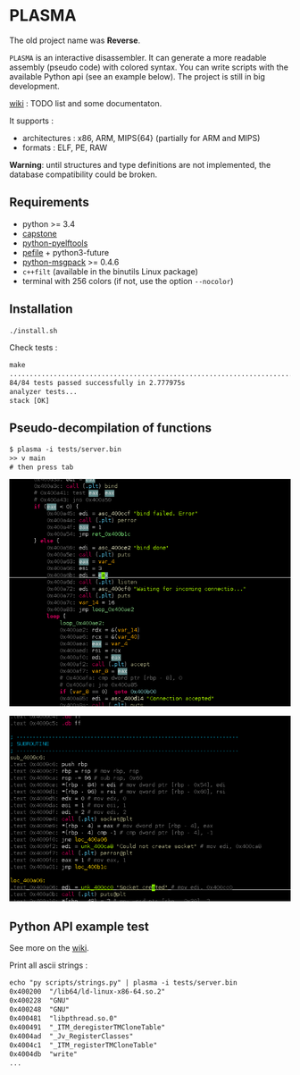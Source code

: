 PLASMA
======

The old project name was **Reverse**.

`PLASMA` is an interactive disassembler. It can generate a more readable
assembly (pseudo code) with colored syntax. You can write scripts with the
available Python api (see an example below). The project is still in big development.

[wiki](https://github.com/joelpx/plasma/wiki) : TODO list and some documentaton.

It supports :
* architectures : x86, ARM, MIPS{64} (partially for ARM and MIPS)
* formats : ELF, PE, RAW


**Warning**: until structures and type definitions are not implemented, the
database compatibility could be broken.


## Requirements

* python >= 3.4
* [capstone](https://github.com/aquynh/capstone)
* [python-pyelftools](https://github.com/eliben/pyelftools)
* [pefile](https://github.com/erocarrera/pefile) + python3-future
* [python-msgpack](https://github.com/msgpack/msgpack-python) >= 0.4.6
* `c++filt` (available in the binutils Linux package)
* terminal with 256 colors (if not, use the option `--nocolor`)


## Installation

    ./install.sh

Check tests :

    make
    ....................................................................................
    84/84 tests passed successfully in 2.777975s
    analyzer tests...
    stack [OK]


## Pseudo-decompilation of functions

    $ plasma -i tests/server.bin
    >> v main
    # then press tab

![plasma](/images/screenshot.png?raw=true)

![plasma](/images/visual.png?raw=true)


## Python API example test

See more on the [wiki](https://github.com/joelpx/plasma/wiki/api).

Print all ascii strings :

    echo "py scripts/strings.py" | plasma -i tests/server.bin
    0x400200  "/lib64/ld-linux-x86-64.so.2"
    0x400228  "GNU"
    0x400248  "GNU"
    0x400481  "libpthread.so.0"
    0x400491  "_ITM_deregisterTMCloneTable"
    0x4004ad  "_Jv_RegisterClasses"
    0x4004c1  "_ITM_registerTMCloneTable"
    0x4004db  "write"
    ...
